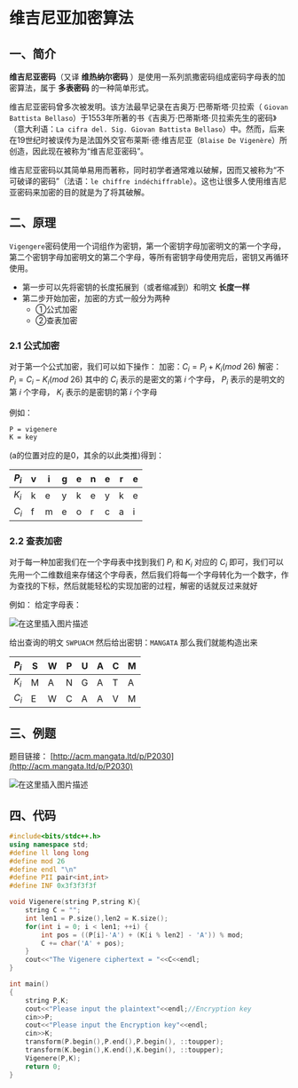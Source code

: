# 维吉尼亚加密算法

## 一、简介
**维吉尼亚密码**（又译 **维热纳尔密码** ）是使用一系列凯撒密码组成密码字母表的加密算法，属于 **多表密码** 的一种简单形式。

维吉尼亚密码曾多次被发明。该方法最早记录在吉奥万·巴蒂斯塔·贝拉索（ `Giovan Battista Bellaso`）于1553年所著的书《吉奥万·巴蒂斯塔·贝拉索先生的密码》（意大利语：`La cifra del. Sig. Giovan Battista Bellaso`）中。然而，后来在19世纪时被误传为是法国外交官布莱斯·德·维吉尼亚（`Blaise De Vigenère`）所创造，因此现在被称为“维吉尼亚密码”。

维吉尼亚密码以其简单易用而著称，同时初学者通常难以破解，因而又被称为“不可破译的密码”（法语：`le chiffre indéchiffrable`）。这也让很多人使用维吉尼亚密码来加密的目的就是为了将其破解。

## 二、原理
`Vigengere`密码使用一个词组作为密钥，第一个密钥字母加密明文的第一个字母，第二个密钥字母加密明文的第二个字母，等所有密钥字母使用完后，密钥又再循环使用。

- 第一步可以先将密钥的长度拓展到（或者缩减到）和明文 **长度一样**
- 第二步开始加密，加密的方式一般分为两种
    - ①公式加密
    - ②查表加密
### 2.1 公式加密
对于第一个公式加密，我们可以如下操作：
加密：$C_i = P_i + K_i (mod \ 26)$
解密：$P_i = C_i - K_i (mod \ 26)$
其中的 $C_i$ 表示的是密文的第 $i$ 个字母， $P_i$ 表示的是明文的第 $i$ 个字母， $K_i$ 表示的是密钥的第 $i$ 个字母

例如：

```txt
P = vigenere
K = key
```
(a的位置对应的是0，其余的以此类推)得到：

| $P_i$ | v| i|g|e|n|e|r|e|
|---|---|---|---|---|---|---|---|---|
| $K_i$| k|e|y|k|e|y|k|e|
| $C_i$ |f|m|e|o|r|c|a|i|


### 2.2 查表加密
对于每一种加密我们在一个字母表中找到我们 $P_i$ 和 $K_i$ 对应的 $C_i$ 即可，我们可以先用一个二维数组来存储这个字母表，然后我们将每一个字母转化为一个数字，作为查找的下标，然后就能轻松的实现加密的过程，解密的话就反过来就好

例如：
给定字母表：

![在这里插入图片描述](https://img-blog.csdnimg.cn/4c6553398eb84838966434994a6b8cb6.png)

给出查询的明文 `SWPUACM` 然后给出密钥：`MANGATA`
那么我们就能构造出来

| $P_i$ | S| W|P|U|A|C|M|
|---|---|---|---|---|---|---|---|
| $K_i$| M|A|N|G|A|T|A|
| $C_i$ |E|W|C|A|A|V|M|

## 三、例题
题目链接： [http://acm.mangata.ltd/p/P2030](http://acm.mangata.ltd/p/P2030)


![在这里插入图片描述](https://img-blog.csdnimg.cn/ce04b75d2b3f49eea520c10f60892895.png)

## 四、代码
```cpp
#include<bits/stdc++.h>
using namespace std;
#define ll long long
#define mod 26
#define endl "\n"
#define PII pair<int,int>
#define INF 0x3f3f3f3f

void Vigenere(string P,string K){
	string C = "";
	int len1 = P.size(),len2 = K.size();
	for(int i = 0; i < len1; ++i) {
		int pos = ((P[i]-'A') + (K[i % len2] - 'A')) % mod;
		C += char('A' + pos);
	}
	cout<<"The Vigenere ciphertext = "<<C<<endl;
}

int main()
{
	string P,K;
	cout<<"Please input the plaintext"<<endl;//Encryption key
	cin>>P;
	cout<<"Please input the Encryption key"<<endl;
	cin>>K;
	transform(P.begin(),P.end(),P.begin(), ::toupper);
	transform(K.begin(),K.end(),K.begin(), ::toupper);
	Vigenere(P,K);
	return 0;
}
```
